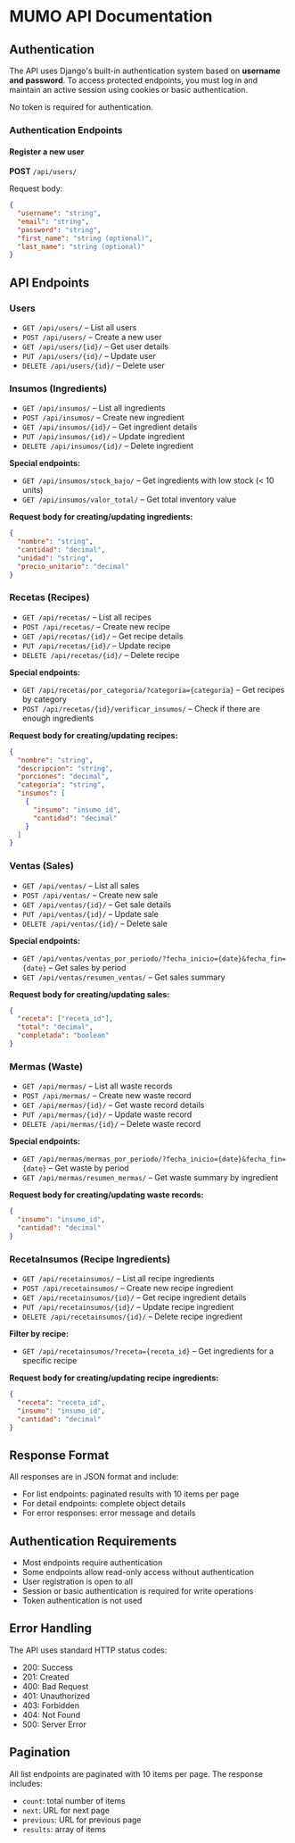 # MUMO API Documentation

## Authentication

The API uses Django's built-in authentication system based on **username and password**. To access protected endpoints, you must log in and maintain an active session using cookies or basic authentication.

No token is required for authentication.

### Authentication Endpoints

#### Register a new user

**POST** `/api/users/`

Request body:
```json
{
  "username": "string",
  "email": "string",
  "password": "string",
  "first_name": "string (optional)",
  "last_name": "string (optional)"
}
````

## API Endpoints

### Users

* `GET /api/users/` – List all users
* `POST /api/users/` – Create a new user
* `GET /api/users/{id}/` – Get user details
* `PUT /api/users/{id}/` – Update user
* `DELETE /api/users/{id}/` – Delete user

### Insumos (Ingredients)

* `GET /api/insumos/` – List all ingredients
* `POST /api/insumos/` – Create new ingredient
* `GET /api/insumos/{id}/` – Get ingredient details
* `PUT /api/insumos/{id}/` – Update ingredient
* `DELETE /api/insumos/{id}/` – Delete ingredient

**Special endpoints:**

* `GET /api/insumos/stock_bajo/` – Get ingredients with low stock (< 10 units)
* `GET /api/insumos/valor_total/` – Get total inventory value

**Request body for creating/updating ingredients:**

```json
{
  "nombre": "string",
  "cantidad": "decimal",
  "unidad": "string",
  "precio_unitario": "decimal"
}
```

### Recetas (Recipes)

* `GET /api/recetas/` – List all recipes
* `POST /api/recetas/` – Create new recipe
* `GET /api/recetas/{id}/` – Get recipe details
* `PUT /api/recetas/{id}/` – Update recipe
* `DELETE /api/recetas/{id}/` – Delete recipe

**Special endpoints:**

* `GET /api/recetas/por_categoria/?categoria={categoria}` – Get recipes by category
* `POST /api/recetas/{id}/verificar_insumos/` – Check if there are enough ingredients

**Request body for creating/updating recipes:**

```json
{
  "nombre": "string",
  "descripcion": "string",
  "porciones": "decimal",
  "categoria": "string",
  "insumos": [
    {
      "insumo": "insumo_id",
      "cantidad": "decimal"
    }
  ]
}
```

### Ventas (Sales)

* `GET /api/ventas/` – List all sales
* `POST /api/ventas/` – Create new sale
* `GET /api/ventas/{id}/` – Get sale details
* `PUT /api/ventas/{id}/` – Update sale
* `DELETE /api/ventas/{id}/` – Delete sale

**Special endpoints:**

* `GET /api/ventas/ventas_por_periodo/?fecha_inicio={date}&fecha_fin={date}` – Get sales by period
* `GET /api/ventas/resumen_ventas/` – Get sales summary

**Request body for creating/updating sales:**

```json
{
  "receta": ["receta_id"],
  "total": "decimal",
  "completada": "boolean"
}
```

### Mermas (Waste)

* `GET /api/mermas/` – List all waste records
* `POST /api/mermas/` – Create new waste record
* `GET /api/mermas/{id}/` – Get waste record details
* `PUT /api/mermas/{id}/` – Update waste record
* `DELETE /api/mermas/{id}/` – Delete waste record

**Special endpoints:**

* `GET /api/mermas/mermas_por_periodo/?fecha_inicio={date}&fecha_fin={date}` – Get waste by period
* `GET /api/mermas/resumen_mermas/` – Get waste summary by ingredient

**Request body for creating/updating waste records:**

```json
{
  "insumo": "insumo_id",
  "cantidad": "decimal"
}
```

### RecetaInsumos (Recipe Ingredients)

* `GET /api/recetainsumos/` – List all recipe ingredients
* `POST /api/recetainsumos/` – Create new recipe ingredient
* `GET /api/recetainsumos/{id}/` – Get recipe ingredient details
* `PUT /api/recetainsumos/{id}/` – Update recipe ingredient
* `DELETE /api/recetainsumos/{id}/` – Delete recipe ingredient

**Filter by recipe:**

* `GET /api/recetainsumos/?receta={receta_id}` – Get ingredients for a specific recipe

**Request body for creating/updating recipe ingredients:**

```json
{
  "receta": "receta_id",
  "insumo": "insumo_id",
  "cantidad": "decimal"
}
```

## Response Format

All responses are in JSON format and include:

* For list endpoints: paginated results with 10 items per page
* For detail endpoints: complete object details
* For error responses: error message and details

## Authentication Requirements

* Most endpoints require authentication
* Some endpoints allow read-only access without authentication
* User registration is open to all
* Session or basic authentication is required for write operations
* Token authentication is not used

## Error Handling

The API uses standard HTTP status codes:

* 200: Success
* 201: Created
* 400: Bad Request
* 401: Unauthorized
* 403: Forbidden
* 404: Not Found
* 500: Server Error

## Pagination

All list endpoints are paginated with 10 items per page. The response includes:

* `count`: total number of items
* `next`: URL for next page
* `previous`: URL for previous page
* `results`: array of items
